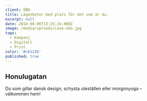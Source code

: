 ```yaml
---
client: ÖBO
title: Lägenheter med plats för det som är du.
excerpt: null
date: 2018-08-06T13:25:24.000Z
image: /media/uploads/case-obo.jpg
tags:
  - Kampanj
  - Digitalt
  - Print
color: '#cb123b'
published: true
---
```


## Honulugatan

Du som gillar dansk design, schysta uteställen eller morgon­­yoga – välkommen hem!
